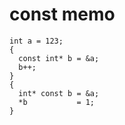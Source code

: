 # const memo

```
int a = 123;
{
  const int* b = &a;
  b++;
}
{
  int* const b = &a;
  *b           = 1;
}
```
